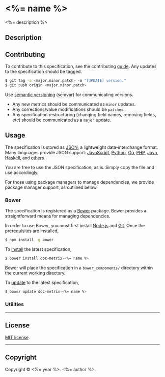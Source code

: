 <%= name %>
===

<%= description %>

## Description



## Contributing

To contribute to this specification, see the contributing [guide](https://github.com/doc-metrix/contributing). Any updates to the specification should be tagged.

``` bash
$ git tag -a <major.minor.patch> -m "[UPDATE] version."
$ git push origin <major.minor.patch>
```

Use [semantic versioning](http://semver.org/) (semvar) for communicating versions.

*	Any new metrics should be communicated as `minor` updates.
*	Any corrections/value modifications should be `patches`.
* 	Any specification restructuring (changing field names, removing fields, etc) should be communicated as a `major` update.


## Usage

The specification is stored as [JSON](http://json.org/), a lightweight data-interchange format. Many languages provide JSON support: [JavaScript](http://www.json.org/js.html), [Python](https://docs.python.org/2/library/json.html), [Go](http://golang.org/pkg/encoding/json/), [PHP](http://php.net/manual/en/book.json.php), [Java](http://json.org/java/), [Haskell](http://hackage.haskell.org/package/json), and [others](http://json.org/).

You are free to use the JSON specification, as is. Simply copy the file and use accordingly.

For those using package managers to manage dependencies, we provide package manager support, as outlined below.


### Bower

The specification is registered as a [Bower](http://bower.io) package. Bower provides a straightforward means for managing dependencies.

In order to use Bower, you must first install [Node.js](http://nodejs.org/) and [Git](http://git-scm.com/book/en/Getting-Started-Installing-Git). Once the prerequisites are installed,

``` bash
$ npm install -g bower
```

To [install](http://bower.io/docs/api/#install) the latest specification,

``` bash
$ bower install doc-metrix-<%= name %>
```

Bower will place the specification in a `bower_components/` directory within the current working directory.

To [update](http://bower.io/docs/api/#update) to the latest specification,

``` bash
$ bower update doc-metrix-<%= name %>
```


### Utilities


---
## License

[MIT license](http://opensource.org/licenses/MIT). 


---
## Copyright

Copyright &copy; <%= year %>. <%= author %>.

